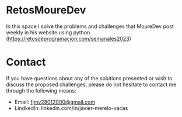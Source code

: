 # RetosMoureDev
In this space I solve the problems and challenges that MoureDev post weekly in his website using python (https://retosdeprogramacion.com/semanales2023)

# Contact
If you have questions about any of the solutions presented or wish to discuss the proposed challenges, please do not hesitate to contact me through the following means:
- Email: fjmv28012000@gmail.com
- LindkedIn: linkedin.com/in/javier-merelo-vacas

